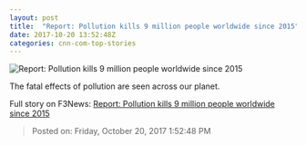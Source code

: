 ```yaml
---
layout: post
title:  "Report: Pollution kills 9 million people worldwide since 2015"
date: 2017-10-20 13:52:48Z
categories: cnn-com-top-stories
---
```


![Report: Pollution kills 9 million people worldwide since 2015](http://cdn.cnn.com/cnnnext/dam/assets/171018131612-pollution-1-in-6-deaths-study-super-tease.jpg)

The fatal effects of pollution are seen across our planet.


Full story on F3News: [Report: Pollution kills 9 million people worldwide since 2015](http://www.f3nws.com/n/MhMg4D)

> Posted on: Friday, October 20, 2017 1:52:48 PM
